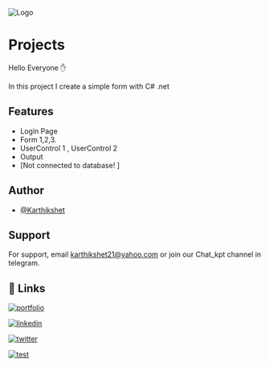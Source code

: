 
![Logo](https://i.postimg.cc/Y9rpPLLJ/Karthik-shet.png)


# Projects

Hello Everyone ✋

In this project I create a simple form with C# .net





## Features

- Login Page
- Form 1,2,3.
- UserControl 1 , UserControl 2
- Output
- [Not connected to database! ]




## Author

- [@Karthikshet](https://www.github.com/Karthikshet)


## Support

For support, email karthikshet21@yahoo.com or join our Chat_kpt channel in telegram.


## 🔗 Links
[![portfolio](https://img.shields.io/badge/my_portfolio-000?style=for-the-badge&logo=ko-fi&logoColor=white)](https://linktr.ee/karthikshet)

[![linkedin](https://img.shields.io/badge/linkedin-0A66C2?style=for-the-badge&logo=linkedin&logoColor=white)](https://www.linkedin.com/in/karthik-shet-9a15b4277)

[![twitter](https://img.shields.io/badge/twitter-1DA1F2?style=for-the-badge&logo=twitter&logoColor=white)](https://twitter.com/Karthikshetbmw?t=RnazVPYvgqVJ4kJFfZidQQ&s=09)

[![test](https://img.shields.io/npm/v/npm.svg?logo=nodedotjs)](https://kodezone.42web.io/)
